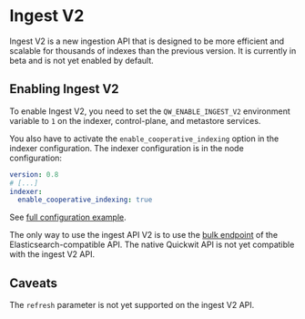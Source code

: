 # Ingest V2

Ingest V2 is a new ingestion API that is designed to be more efficient and scalable for thousands of indexes than the previous version. It is currently in beta and is not yet enabled by default.

## Enabling Ingest V2

To enable Ingest V2, you need to set the `QW_ENABLE_INGEST_V2` environment variable to `1` on the indexer, control-plane, and metastore services.

You also have to activate the `enable_cooperative_indexing` option in the indexer configuration. The indexer configuration is in the node configuration:

```yaml
version: 0.8
# [...]
indexer:
  enable_cooperative_indexing: true
```

See [full configuration example](https://github.com/quickwit-oss/quickwit/blob/main/config/quickwit.yaml).

The only way to use the ingest API V2 is to use the [bulk endpoint](../reference/es_compatible_api.md#_bulk--batch-ingestion-endpoint) of the Elasticsearch-compatible API. The native Quickwit API is not yet compatible with the ingest V2 API.

## Caveats

The `refresh` parameter is not yet supported on the ingest V2 API.

